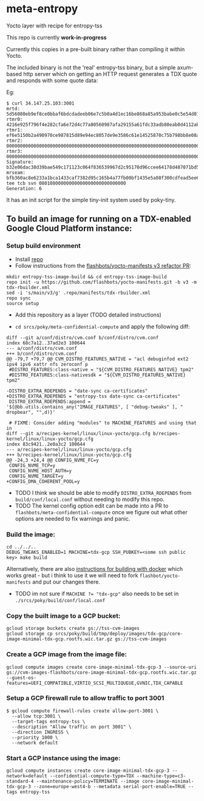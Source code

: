 # meta-entropy

Yocto layer with recipe for entropy-tss

This repo is currently **work-in-progress**

Currently this copies in a pre-built binary rather than compiling it within Yocto.

The included binary is not the 'real' entropy-tss binary, but a simple axum-based http server which on getting an HTTP request generates a TDX quote and responds with some quote data:

Eg: 
```
$ curl 34.147.25.103:3001
mrtd: 5d56080eb9ef8ce0bbaf6bdcdadeeb06e7c5b0a4d1ec16be868a85a953babe0c5e54d01c8e050a54fe1ca078372530d2
rtmr0: 4216e925f796f4e282cfa6e72d4c77a80560987afa29155a61fdc33adb80eab0d4112abd52387e5e25a60deefb8a5287
rtmr1: ef6e5150b2a490970ce987815d89e94ec8057de9e3586c61e14525870c75b798bb8e08a4bda6b9eaa4e7fd283a792f46
rtmr2: 000000000000000000000000000000000000000000000000000000000000000000000000000000000000000000000000
rtmr3: 000000000000000000000000000000000000000000000000000000000000000000000000000000000000000000000000
Signature: b32e06dac38d39bae549c171123c064f836539967d2c95170d96ccee64178d487071bd5c1b8c416d22d7918b6661e72b12f35f563554c42d1c1a8543bbd35841
mrseam: bfb360ac8e6233a1bca1433caf7382d95c165b4a77fb00bf1435e5a08f300cdfead5ee68461afd9b6c728dce7534602d
tee tcb svn 08010800000000000000000000000000
Generation: 6
```

It has an init script for the simple tiny-init system used by poky-tiny.

## To build an image for running on a TDX-enabled Google Cloud Platform instance:

### Setup build environment

- Install [repo](https://gerrit.googlesource.com/git-repo/+/HEAD/README.md)
- Follow instructions from the [flashbots/yocto-manifests v3 refactor PR](https://github.com/flashbots/yocto-manifests/pull/20):

```
mkdir entropy-tss-image-build && cd entropy-tss-image-build
repo init -u https://github.com/flashbots/yocto-manifests.git -b v3 -m tdx-rbuilder.xml
sed -i 's/main/v3/g' .repo/manifests/tdx-rbuilder.xml
repo sync
source setup
```

- Add this repository as a layer (TODO detailed instructions)

- `cd srcs/poky/meta-confidential-compute` and apply the following diff:

```
diff --git a/conf/distro/cvm.conf b/conf/distro/cvm.conf
index 68c7a12..37ad2e3 100644
--- a/conf/distro/cvm.conf
+++ b/conf/distro/cvm.conf
@@ -79,7 +79,7 @@ CVM_DISTRO_FEATURES_NATIVE = "acl debuginfod ext2 ipv4 ipv6 xattr nfs zeroconf p
 #DISTRO_FEATURES:class-native = "${CVM_DISTRO_FEATURES_NATIVE} tpm2"
 #DISTRO_FEATURES:class-nativesdk = "${CVM_DISTRO_FEATURES_NATIVE} tpm2"

-DISTRO_EXTRA_RDEPENDS = "date-sync ca-certificates"
+DISTRO_EXTRA_RDEPENDS = "entropy-tss date-sync ca-certificates"
 DISTRO_EXTRA_RDEPENDS:append = '${@bb.utils.contains_any("IMAGE_FEATURES", [ "debug-tweaks" ], " dropbear", "",d)}'

 # FIXME: Consider adding "modules" to MACHINE_FEATURES and using that in
diff --git a/recipes-kernel/linux/linux-yocto/gcp.cfg b/recipes-kernel/linux/linux-yocto/gcp.cfg
index 83c9421..2e0a3c2 100644
--- a/recipes-kernel/linux/linux-yocto/gcp.cfg
+++ b/recipes-kernel/linux/linux-yocto/gcp.cfg
@@ -24,3 +24,4 @@ CONFIG_NVME_FC=y
 CONFIG_NVME_TCP=y
 CONFIG_NVME_HOST_AUTH=y
 CONFIG_NVME_TARGET=y
+CONFIG_DMA_COHERENT_POOL=y
```

- TODO I think we should be able to modify `DISTRO_EXTRA_RDEPENDS` from `build/conf/local.conf` without needing to modify this repo.
- TODO The kernel config option edit can be made into a PR to `flashbots/meta-confidential-compute` once we figure out what other options are needed to fix warnings and panic.

### Build the image:

```
cd ../../..
DEBUG_TWEAKS_ENABLED=1 MACHINE=tdx-gcp SSH_PUBKEY=<some ssh public key> make build
```

Alternatively, there are also [instructions for building with docker](https://github.com/flashbots/yocto-manifests?tab=readme-ov-file#alternative-build-with-docker) which works great - but i think to use it we will need to fork `flashbot/yocto-manifests` and put our changes there.

- TODO im not sure if `MACHINE ?= "tdx-gcp"` also needs to be set in `./srcs/poky/build/conf/local.conf`

### Copy the built image to a GCP bucket:

```
gcloud storage buckets create gs://tss-cvm-images
gcloud storage cp srcs/poky/build/tmp/deploy/images/tdx-gcp/core-image-minimal-tdx-gcp.rootfs.wic.tar.gz gs://tss-cvm-images
```

### Create a GCP image from the image file:

```
gcloud compute images create core-image-minimal-tdx-gcp-3 --source-uri gs://cvm-images-flashbots/core-image-minimal-tdx-gcp.rootfs.wic.tar.gz --guest-os-features=UEFI_COMPATIBLE,VIRTIO_SCSI_MULTIQUEUE,GVNIC,TDX_CAPABLE
```

### Setup a GCP firewall rule to allow traffic to port 3001

```
$ gcloud compute firewall-rules create allow-port-3001 \
  --allow tcp:3001 \
  --target-tags entropy-tss \
  --description "Allow traffic on port 3001" \
  --direction INGRESS \
  --priority 1000 \
  --network default
```

### Start a GCP instance using the image:

```
gcloud compute instances create core-image-minimal-tdx-gcp-3 --network=default --confidential-compute-type=TDX --machine-type=c3-standard-4 --maintenance-policy=TERMINATE --image core-image-minimal-tdx-gcp-3 --zone=europe-west4-b --metadata serial-port-enable=TRUE --tags entropy-tss
```
